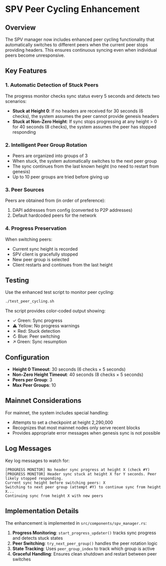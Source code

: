 # SPV Peer Cycling Enhancement

## Overview

The SPV manager now includes enhanced peer cycling functionality that automatically switches to different peers when the current peer stops providing headers. This ensures continuous syncing even when individual peers become unresponsive.

## Key Features

### 1. Automatic Detection of Stuck Peers

The progress monitor checks sync status every 5 seconds and detects two scenarios:

- **Stuck at Height 0**: If no headers are received for 30 seconds (6 checks), the system assumes the peer cannot provide genesis headers
- **Stuck at Non-Zero Height**: If sync stops progressing at any height > 0 for 40 seconds (8 checks), the system assumes the peer has stopped responding

### 2. Intelligent Peer Group Rotation

- Peers are organized into groups of 3
- When stuck, the system automatically switches to the next peer group
- The sync continues from the last known height (no need to restart from genesis)
- Up to 10 peer groups are tried before giving up

### 3. Peer Sources

Peers are obtained from (in order of preference):
1. DAPI addresses from config (converted to P2P addresses)
2. Default hardcoded peers for the network

### 4. Progress Preservation

When switching peers:
- Current sync height is recorded
- SPV client is gracefully stopped
- New peer group is selected
- Client restarts and continues from the last height

## Testing

Use the enhanced test script to monitor peer cycling:

```bash
./test_peer_cycling.sh
```

The script provides color-coded output showing:
- ✓ Green: Sync progress
- ⚠ Yellow: No progress warnings
- ✗ Red: Stuck detection
- ↻ Blue: Peer switching
- ↗ Green: Sync resumption

## Configuration

- **Height 0 Timeout**: 30 seconds (6 checks × 5 seconds)
- **Non-Zero Height Timeout**: 40 seconds (8 checks × 5 seconds)
- **Peers per Group**: 3
- **Max Peer Groups**: 10

## Mainnet Considerations

For mainnet, the system includes special handling:
- Attempts to set a checkpoint at height 2,290,000
- Recognizes that most mainnet nodes only serve recent blocks
- Provides appropriate error messages when genesis sync is not possible

## Log Messages

Key log messages to watch for:

```
[PROGRESS MONITOR] No header sync progress at height X (check #Y)
[PROGRESS MONITOR] Header sync stuck at height X for Y seconds. Peer likely stopped responding.
Current sync height before switching peers: X
Switching to next peer group (attempt #Y) to continue sync from height X...
Continuing sync from height X with new peers
```

## Implementation Details

The enhancement is implemented in `src/components/spv_manager.rs`:

1. **Progress Monitoring**: `start_progress_updater()` tracks sync progress and detects stuck states
2. **Peer Switching**: `try_next_peer_group()` handles the peer rotation logic
3. **State Tracking**: Uses `peer_group_index` to track which group is active
4. **Graceful Handling**: Ensures clean shutdown and restart between peer switches